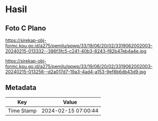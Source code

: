# Hasil

## Foto C Plano

https://sirekap-obj-formc.kpu.go.id/a275/pemilu/ppwp/33/19/06/20/02/3319062002003-20240215-013332--386f3fc5-c241-40b3-8243-f82b47eb4a4e.jpg

https://sirekap-obj-formc.kpu.go.id/a275/pemilu/ppwp/33/19/06/20/02/3319062002003-20240215-013256--d2a017d7-19a3-4ad4-a153-9ef8b6db43d9.jpg


## Metadata

| Key        | Value               |
| ---------- | ------------------- |
| Time Stamp | 2024-02-15 07:00:44 |



